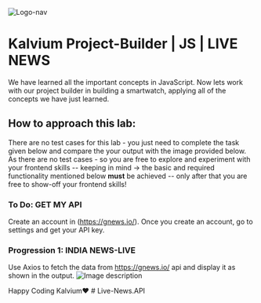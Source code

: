 ![Logo-nav](https://s3.ap-south-1.amazonaws.com/kalvi-education.github.io/front-end-web-development/Kalvium-Logo.png)

# Kalvium Project-Builder | JS | LIVE NEWS

We have learned all the important concepts in JavaScript. Now lets work with our project builder in building a smartwatch, applying all of the concepts we have just learned.

## How to approach this lab:

There are no test cases for this lab - you just need to complete the task given below and compare the your output with the image provided below.
As there are no test cases - so you are free to explore and experiment with your frontend skills -- keeping in mind -> the basic and required functionality mentioned below **must** be achieved -- only after that you are free to show-off your frontend skills!

### To Do: GET MY API

Create an account in (https://gnews.io/). Once you create an account, go to settings and get your API key.

### Progression 1: INDIA NEWS-LIVE

Use Axios to fetch the data from https://gnews.io/ api and display it as shown in the output.
![Image description](https://s3.ap-south-1.amazonaws.com/kalvi-education.github.io/front-end-web-development/js-live-news.png)

Happy Coding Kalvium❤️
#   L i v e - N e w s . A P I  
 